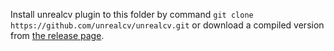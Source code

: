 Install unrealcv plugin to this folder by command `git clone https://github.com/unrealcv/unrealcv.git` or download a compiled version from [the release page](https://github.com/unrealcv/unrealcv/releases).
